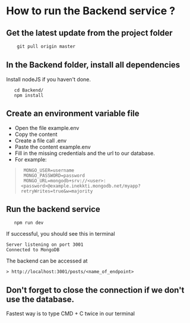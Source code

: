 # How to run the Backend service ?
## Get the latest update from the project folder

```cmd
    git pull origin master
```

## In the Backend folder, install all dependencies

Install nodeJS if you haven't done.

```
   cd Backend/
   npm install
```

## Create an environment variable file

* Open the file example.env
* Copy the content
* Create a file call .env
* Paste the content example.env
* Fill in the missing credentials and the url to our database. 
* For example: 
> ```
>  MONGO_USER=username
>  MONGO_PASSWORD=password
>  MONGO_URL=mongodb+srv://<user>:<password>@example.inekkti.mongodb.net/myapp?retryWrites=true&w=majority
> ```


## Run the backend service

```
   npm run dev
```

If successful, you should see this in terminal

```
Server listening on port 3001
Connected to MongoDB
```

The backend can be accessed at
```
> http://localhost:3001/posts/<name_of_endpoint>
```
## Don't forget to close the connection if we don't use the database.
Fastest way is to type CMD + C twice in our terminal 